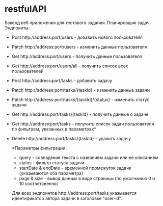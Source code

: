 # restfulAPI
Бэкенд веб приложения для тестового задания.
Планировщик задач.
Эндпоинты:
* Post http://address:port/users - добавить нового пользователя
* Patch http://address:port/users - изменить данные пользователя
* Get http://address:port/users - получить данные пользователя
* Get http://address:port/users/all - получить список всех пользователей

* Post http://address:port/tasks - добавить задачу
* Patch http://address:port/tasks/{taskId} - изменить данные задачи
* Patch http://address:port/tasks/{taskId}/{status} - изменить статус задачи
* Get http://address:port/tasks/{taskId} - получить данные о задаче
* Get http://address:port/tasks - получить список задач пользователя по фильтрам, указанных в параметрах*
* Delete http://address:port/tasks/{taskId} - удалить задачу

  *Параметры фильтрации:
  - query - совпадение текста с названием задачи или ее описанием
  - status - фильтр статуса задачи
  - startDate & endDate - временной промежуток задачи (указываются оба параметра)
  - page & size - вывод данных в виде страницы (по умолчанию 0 и 10 соответсвенно)
 
  Для всех эндпоинтов http://address:port/tasks указывается идентификатор автора задачи в заголовке "user-id".
